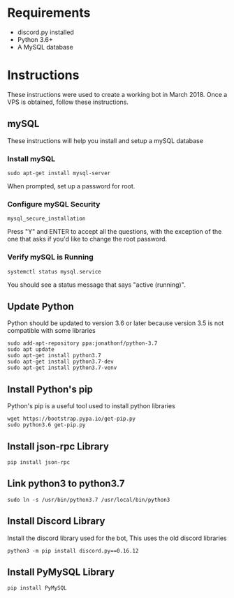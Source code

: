 

# Requirements
* discord.py installed
* Python 3.6+
* A MySQL database


# Instructions
These instructions were used to create a working bot in March 2018.
Once a VPS is obtained, follow these instructions.
## mySQL
These instructions will help you install and setup a mySQL database
### Install mySQL
```
sudo apt-get install mysql-server
```
When prompted, set up a password for root.
### Configure mySQL Security
```
mysql_secure_installation
```
Press "Y" and ENTER to accept all the questions, with the exception of the one that asks if you'd like to change the root password.
### Verify mySQL is Running
```
systemctl status mysql.service
```
You should see a status message that says "active (running)".
## Update Python
Python should be updated to version 3.6 or later because version 3.5 is not compatible with some libraries
```
sudo add-apt-repository ppa:jonathonf/python-3.7
sudo apt update
sudo apt-get install python3.7
sudo apt-get install python3.7-dev
sudo apt-get install python3.7-venv
```
## Install Python's pip
Python's pip is a useful tool used to install python libraries
```
wget https://bootstrap.pypa.io/get-pip.py
sudo python3.6 get-pip.py
```
## Install json-rpc Library
```
pip install json-rpc
```
## Link python3 to python3.7
```
sudo ln -s /usr/bin/python3.7 /usr/local/bin/python3
```
## Install Discord Library
Install the discord library used for the bot, This uses the old discord libraries 
```
python3 -m pip install discord.py==0.16.12
```
## Install PyMySQL Library
```
pip install PyMySQL
```
